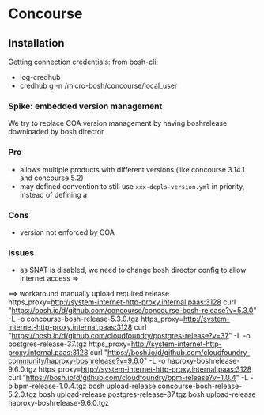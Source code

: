 # Concourse
## Installation

Getting connection credentials:
 from bosh-cli:
  - log-credhub
  - credhub g -n /micro-bosh/concourse/local_user


### Spike: embedded version management
We try to replace COA version management by having boshrelease downloaded by bosh director 

### Pro
 * allows multiple products with different versions (like concourse 3.14.1 and concourse 5.2)
 * may defined convention to still use `xxx-depls-version.yml` in priority, instead of defining a

### Cons
 * version not enforced by COA

### Issues
[//]: #proxy (TODO Discuss bosh director internet access through proxy)

 * as SNAT is disabled, we need to change bosh director config to allow internet access =>   

 ==> workaround manually upload required release 
   https_proxy=http://system-internet-http-proxy.internal.paas:3128 curl "https://bosh.io/d/github.com/concourse/concourse-bosh-release?v=5.3.0" -L -o concourse-bosh-release-5.3.0.tgz
   https_proxy=http://system-internet-http-proxy.internal.paas:3128 curl "https://bosh.io/d/github.com/cloudfoundry/postgres-release?v=37" -L -o postgres-release-37.tgz
   https_proxy=http://system-internet-http-proxy.internal.paas:3128 curl "https://bosh.io/d/github.com/cloudfoundry-community/haproxy-boshrelease?v=9.6.0" -L -o haproxy-boshrelease-9.6.0.tgz
   https_proxy=http://system-internet-http-proxy.internal.paas:3128 curl "https://bosh.io/d/github.com/cloudfoundry/bpm-release?v=1.0.4" -L -o bpm-release-1.0.4.tgz
   bosh upload-release concourse-bosh-release-5.2.0.tgz
   bosh upload-release postgres-release-37.tgz
   bosh upload-release haproxy-boshrelease-9.6.0.tgz
 
 
